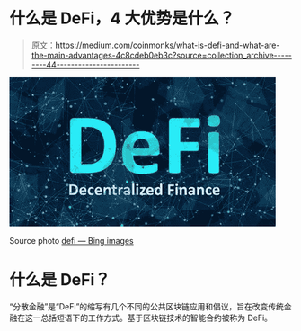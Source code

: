 # 什么是 DeFi，4 大优势是什么？

> 原文：<https://medium.com/coinmonks/what-is-defi-and-what-are-the-main-advantages-4c8cdeb0eb3c?source=collection_archive---------44----------------------->

![](img/9fd80cd89ba6ea5cff5a8edcd244b51a.png)

Source photo [defi — Bing images](https://www.bing.com/images/search?view=detailV2&ccid=YiiFvo8M&id=6AA174534081AECC3299636FAE6A986F054DE21F&thid=OIP.YiiFvo8MA3d6EuRzvgGjOQHaEJ&mediaurl=https%3a%2f%2fcdn.publish0x.com%2fprod%2ffs%2fimages%2f9b5091cab8769f3d57293528ae756f131ca0a5e82273e3ab6c202ffc1eb7970f.jpeg&cdnurl=https%3a%2f%2fth.bing.com%2fth%2fid%2fR.622885be8f0c03777a12e473be01a339%3frik%3dH%252bJNBW%252bYaq5vYw%26pid%3dImgRaw%26r%3d0&exph=882&expw=1572&q=defi&simid=607993397499231969&FORM=IRPRST&ck=696CC4AAB5340195A2C6254DD8C8EE51&selectedIndex=3&ajaxhist=0&ajaxserp=0)

# 什么是 DeFi？

“分散金融”是“DeFi”的缩写有几个不同的公共区块链应用和倡议，旨在改变传统金融在这一总括短语下的工作方式。基于区块链技术的智能合约被称为 DeFi。